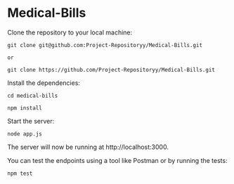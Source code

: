 # Medical-Bills

Clone the repository to your local machine:
 
 `git clone git@github.com:Project-Repositoryy/Medical-Bills.git`
 
 `or`
 
 `git clone https://github.com/Project-Repositoryy/Medical-Bills.git`
  
Install the dependencies:

`cd medical-bills`

`npm install`

Start the server:

`node app.js`

The server will now be running at http://localhost:3000.

You can test the endpoints using a tool like Postman or by running the tests:

`npm test`
